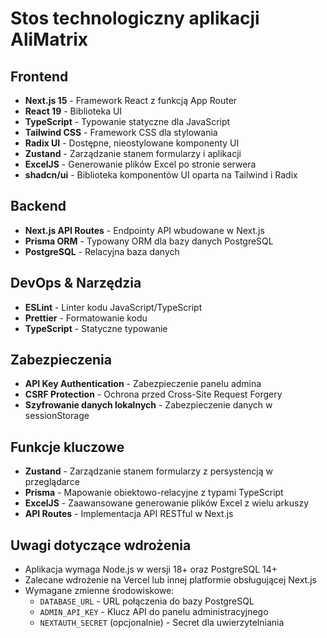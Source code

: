 # Stos technologiczny aplikacji AliMatrix

## Frontend

- **Next.js 15** - Framework React z funkcją App Router
- **React 19** - Biblioteka UI
- **TypeScript** - Typowanie statyczne dla JavaScript
- **Tailwind CSS** - Framework CSS dla stylowania
- **Radix UI** - Dostępne, nieostylowane komponenty UI
- **Zustand** - Zarządzanie stanem formularzy i aplikacji
- **ExcelJS** - Generowanie plików Excel po stronie serwera
- **shadcn/ui** - Biblioteka komponentów UI oparta na Tailwind i Radix

## Backend

- **Next.js API Routes** - Endpointy API wbudowane w Next.js
- **Prisma ORM** - Typowany ORM dla bazy danych PostgreSQL
- **PostgreSQL** - Relacyjna baza danych

## DevOps & Narzędzia

- **ESLint** - Linter kodu JavaScript/TypeScript
- **Prettier** - Formatowanie kodu
- **TypeScript** - Statyczne typowanie

## Zabezpieczenia

- **API Key Authentication** - Zabezpieczenie panelu admina
- **CSRF Protection** - Ochrona przed Cross-Site Request Forgery
- **Szyfrowanie danych lokalnych** - Zabezpieczenie danych w sessionStorage

## Funkcje kluczowe

- **Zustand** - Zarządzanie stanem formularzy z persystencją w przeglądarce
- **Prisma** - Mapowanie obiektowo-relacyjne z typami TypeScript
- **ExcelJS** - Zaawansowane generowanie plików Excel z wielu arkuszy
- **API Routes** - Implementacja API RESTful w Next.js

## Uwagi dotyczące wdrożenia

- Aplikacja wymaga Node.js w wersji 18+ oraz PostgreSQL 14+
- Zalecane wdrożenie na Vercel lub innej platformie obsługującej Next.js
- Wymagane zmienne środowiskowe:
  - `DATABASE_URL` - URL połączenia do bazy PostgreSQL
  - `ADMIN_API_KEY` - Klucz API do panelu administracyjnego
  - `NEXTAUTH_SECRET` (opcjonalnie) - Secret dla uwierzytelniania
